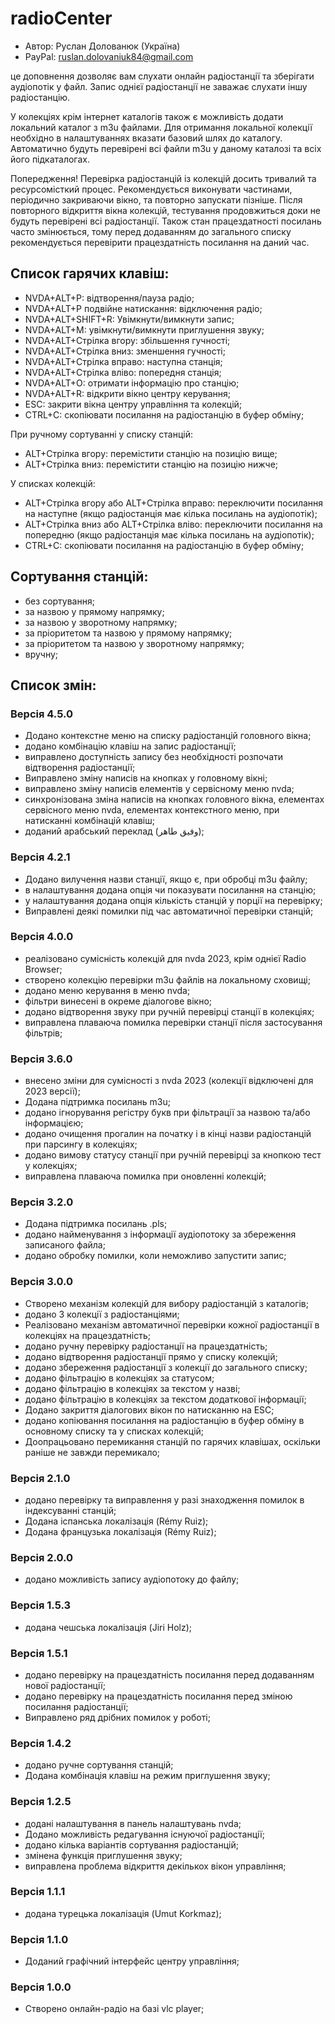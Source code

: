 # radioCenter

* Автор: Руслан Долованюк (Україна)
* PayPal: ruslan.dolovaniuk84@gmail.com

це доповнення дозволяє вам слухати онлайн радіостанції та зберігати аудіопотік у файл.
Запис однієї радіостанції не заважає слухати іншу радіостанцію.

У колекціях крім інтернет каталогів також є можливість додати локальний каталог з m3u файлами.
Для отримання локальної колекції необхідно в налаштуваннях вказати базовий шлях до каталогу.
Автоматично будуть перевірені всі файли m3u у даному каталозі та всіх його підкаталогах.

Попередження!
Перевірка радіостанцій із колекцій досить тривалий та ресурсомісткий процес.
Рекомендується виконувати частинами, періодично закриваючи вікно, та повторно запускати пізніше.
Після повторного відкриття вікна колекцій, тестування продовжиться доки не будуть перевірені всі радіостанції.
Також стан працездатності посилань часто змінюється, тому перед додаванням до загального списку рекомендується перевірити працездатність посилання на даний час.


## Список гарячих клавіш:
* NVDA+ALT+P: відтворення/пауза радіо;
* NVDA+ALT+P подвійне натискання: відключення радіо;
* NVDA+ALT+SHIFT+R: Увімкнути/вимкнути запис;
* NVDA+ALT+M: увімкнути/вимкнути приглушення звуку;
* NVDA+ALT+Стрілка вгору: збільшення гучності;
* NVDA+ALT+Стрілка вниз: зменшення гучності;
* NVDA+ALT+Стрілка вправо: наступна станція;
* NVDA+ALT+Стрілка вліво: попередня станція;
* NVDA+ALT+O: отримати інформацію про станцію;
* NVDA+ALT+R: відкрити вікно центру керування;
* ESC: закрити вікна центру управління та колекцій;
* CTRL+C: скопіювати посилання на радіостанцію в буфер обміну;

При ручному сортуванні у списку станцій:
* ALT+Стрілка вгору: перемістити станцію на позицію вище;
* ALT+Стрілка вниз: перемістити станцію на позицію нижче;

У списках колекцій:
* ALT+Стрілка вгору або ALT+Стрілка вправо: переключити посилання на наступне (якщо радіостанція має кілька посилань на аудіопотік);
* ALT+Стрілка вниз або ALT+Стрілка вліво: переключити посилання на попередню (якщо радіостанція має кілька посилань на аудіопотік);
* CTRL+C: скопіювати посилання на радіостанцію в буфер обміну;

## Сортування станцій:
* без сортування;
* за назвою у прямому напрямку;
* за назвою у зворотному напрямку;
* за пріоритетом та назвою у прямому напрямку;
* за пріоритетом та назвою у зворотному напрямку;
* вручну;

## Список змін:
### Версія 4.5.0
* Додано контекстне меню на списку радіостанцій головного вікна;
* додано комбінацію клавіш на запис радіостанції;
* виправлено доступність запису без необхідності розпочати відтворення радіостанції;
* Виправлено зміну написів на кнопках у головному вікні;
* виправлено зміну написів елементів у сервісному меню nvda;
* синхронізована зміна написів на кнопках головного вікна, елементах сервісного меню nvda, елементах контекстного меню, при натисканні комбінацій клавіш;
* доданий арабський переклад (وفيق طاهر);

### Версія 4.2.1
* Додано вилучення назви станції, якщо є, при обробці m3u файлу;
* в налаштування додана опція чи показувати посилання на станцію;
* у налаштування додана опція кількість станцій у порції на перевірку;
* Виправлені деякі помилки під час автоматичної перевірки станцій;

### Версія 4.0.0
* реалізовано сумісність колекцій для nvda 2023, крім однієї Radio Browser;
* створено колекцію перевірки m3u файлів на локальному сховищі;
* додано меню керування в меню nvda;
* фільтри винесені в окреме діалогове вікно;
* додано відтворення звуку при ручній перевірці станції в колекціях;
* виправлена ​​плаваюча помилка перевірки станції після застосування фільтрів;

### Версія 3.6.0
* внесено зміни для сумісності з nvda 2023 (колекції відключені для 2023 версії);
* Додана підтримка посилань m3u;
* додано ігнорування регістру букв при фільтрації за назвою та/або інформацією;
* додано очищення прогалин на початку і в кінці назви радіостанцій при парсингу в колекціях;
* додано вимову статусу станції при ручній перевірці за кнопкою тест у колекціях;
* виправлена ​​плаваюча помилка при оновленні колекцій;

### Версія 3.2.0
* Додана підтримка посилань .pls;
* додано найменування з інформації аудіопотоку за збереження записаного файла;
* додано обробку помилки, коли неможливо запустити запис;

### Версія 3.0.0
* Створено механізм колекцій для вибору радіостанцій з каталогів;
* додано 3 колекції з радіостанціями;
* Реалізовано механізм автоматичної перевірки кожної радіостанції в колекціях на працездатність;
* додано ручну перевірку радіостанції на працездатність;
* додано відтворення радіостанції прямо у списку колекцій;
* додано збереження радіостанції з колекції до загального списку;
* додано фільтрацію в колекціях за статусом;
* додано фільтрацію в колекціях за текстом у назві;
* додано фільтрацію в колекціях за текстом додаткової інформації;
* Додано закриття діалогових вікон по натисканню на ESC;
* додано копіювання посилання на радіостанцію в буфер обміну в основному списку та у списках колекцій;
* Доопрацьовано перемикання станцій по гарячих клавішах, оскільки раніше не завжди перемикало;

### Версія 2.1.0
* додано перевірку та виправлення у разі знаходження помилок в індексуванні станцій;
* Додана іспанська локалізація (Rémy Ruiz);
* Додана французька локалізація (Rémy Ruiz);

### Версія 2.0.0
* додано можливість запису аудіопотоку до файлу;

### Версія 1.5.3
* додана чешська локалізація (Jiri Holz);

### Версія 1.5.1
* додано перевірку на працездатність посилання перед додаванням нової радіостанції;
* додано перевірку на працездатність посилання перед зміною посилання радіостанції;
* Виправлено ряд дрібних помилок у роботі;

### Версія 1.4.2
* додано ручне сортування станцій;
* Додана комбінація клавіш на режим приглушення звуку;

### Версія 1.2.5
* додані налаштування в панель налаштувань nvda;
* Додано можливість редагування існуючої радіостанції;
* додано кілька варіантів сортування радіостанцій;
* змінена функція приглушення звуку;
* виправлена ​​проблема відкриття декількох вікон управління;

### Версія 1.1.1
* додана турецька локалізація (Umut Korkmaz);

### Версія 1.1.0
* Доданий графічний інтерфейс центру управління;

### Версія 1.0.0
* Створено онлайн-радіо на базі vlc player;
